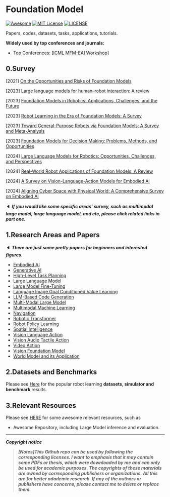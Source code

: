 # Foundation Model

[![Awesome](https://awesome.re/badge.svg)](https://awesome.re) [![MIT License](https://img.shields.io/badge/license-MIT-green.svg)](https://opensource.org/licenses/MIT) [![LICENSE](https://img.shields.io/badge/license-Anti%20996-blue.svg)](https://github.com/996icu/996.ICU/blob/master/LICENSE)

Papers, codes, datasets, tasks, applications, tutorials.

**Widely used by top conferences and journals:**

- Top Conferences: [[ICML MFM-EAI Workshop](https://icml-mfm-eai.github.io/)]



## 0.Survey

[2021] [On the Opportunities and Risks of Foundation Models](https://arxiv.org/abs/2108.07258)

[2023] [Large language models for human–robot interaction: A review](https://www.sciencedirect.com/science/article/pii/S2667379723000451)

[2023] [Foundation Models in Robotics: Applications, Challenges, and the Future](https://arxiv.org/abs/2312.07843)

[2023] [Robot Learning in the Era of Foundation Models: A Survey](https://arxiv.org/abs/2311.14379)

[2023] [Toward General-Purpose Robots via Foundation Models: A Survey and Meta-Analysis](https://arxiv.org/abs/2312.08782)

[2023] [Foundation Models for Decision Making: Problems, Methods, and Opportunities](https://arxiv.org/abs/2303.04129)

[2024] [Large Language Models for Robotics: Opportunities, Challenges, and Perspectives](https://arxiv.org/abs/2401.04334)

[2024] [Real-World Robot Applications of Foundation Models: A Review](https://arxiv.org/abs/2402.05741)

[2024] [A Survey on Vision-Language-Action Models for Embodied AI](https://arxiv.org/abs/2405.14093)

[2024] [Aligning Cyber Space with Physical World: A Comprehensive Survey on Embodied AI](https://arxiv.org/abs/2407.06886)

:speaker: ***If you would like some specific areas' survey, such as  multimodal large model, large language model, and etc, please click related links in part one.***



## 1.Research Areas and Papers

:speaker: ***There are just some pretty papers for beginners and interested figures.***

- [Embodied AI](https://github.com/Evan-wyl/Robot-Learning/blob/master/fm/papers/eai)
- [Generative AI](https://github.com/Evan-wyl/Robot-Learning/blob/master/fm/papers/generative-ai)
- [High-Level Task Planning](https://github.com/Evan-wyl/Robot-Learning/blob/master/fm/papers/high-level-task-planning.md)
- [Large Language Model](https://github.com/Evan-wyl/Robot-Learning/blob/master/fm/papers/llm.md)
- [Large Model Fine-Tuning](https://github.com/Evan-wyl/Robot-Learning/blob/master/fm/papers/lm-fine-tuning.md)
- [Language Image Goal Conditioned Value Learning](https://github.com/Evan-wyl/Robot-Learning/blob/master/fm/papers/language-image-goal-conditioned-value-learning.md)
- [LLM-Based Code Generation](https://github.com/Evan-wyl/Robot-Learning/blob/master/fm/papers/llm-based-code-generation.md)
- [Multi-Modal Large Model](https://github.com/Evan-wyl/Robot-Learning/blob/master/fm/papers/multi-modal-lagre-model.md)
- [Multimodal Machine Learning](https://github.com/Evan-wyl/Robot-Learning/blob/master/fm/papers/multimodal-machine-learning.md)
- [Navigation](https://github.com/Evan-wyl/Robot-Learning/blob/master/fm/papers/navigation.md)
- [Robotic Transformer](https://github.com/Evan-wyl/Robot-Learning/blob/master/fm/papers/rts)
- [Robot Policy Learning](https://github.com/Evan-wyl/Robot-Learning/blob/master/fm/papers/robot-policy-learning.md)
- [Spatial Intelligence](https://github.com/Evan-wyl/Robot-Learning/blob/master/fm/papers/spatial-intelligence.md)
- [Vision Language Action](https://github.com/Evan-wyl/Robot-Learning/blob/master/fm/papers/vision-language-action.md)
- [Vision Audio Tactile Action](https://github.com/Evan-wyl/Robot-Learning/blob/master/fm/papers/vision-audio-tactile.md)
- [Video Action](https://github.com/Evan-wyl/Robot-Learning/blob/master/fm/papers/video-action.md)
- [Vision Foundation Model](https://github.com/Evan-wyl/Robot-Learning/blob/master/fm/papers/vision-foundation-model.md)
- [World Model and its Application](https://github.com/Evan-wyl/Robot-Learning/blob/master/fm/papers/world-models)



## 2.Datasets and Benchmarks

Please see [Here](https://github.com/Evan-wyl/Robot-Learning/tree/master/fm/data) for the popular robot learning **datasets, simulator and benchmark** results.



## 3.Relevant Resources

Please see [HERE](https://github.com/Evan-wyl/Robot-Learning/tree/master/docs/resources.md) for some awesome relevant resources, such as

- Awesome Repository, including Large Model inference and evaluation.

------

***Copyright notice***

> ***[Notes]This Github repo can be used by following the corresponding licenses. I want to emphasis that it may contain some PDFs or thesis, which were downloaded by me and can only be used for academic purposes. The copyrights of these materials are owned by corresponding publishers or organizations. All this are for better adademic research. If any of the authors or publishers have concerns, please contact me to delete or replace them.***